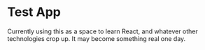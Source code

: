 # Test App

Currently using this as a space to learn React, and whatever other technologies crop up. It may become something real one day.